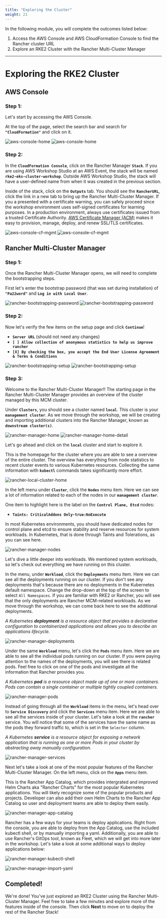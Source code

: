 ```yaml
---
title: "Exploring the Cluster"
weight: 21
---
```


In the following module, you will complete the outcomes listed below:

1. Access the AWS Console and AWS CloudFormation Console to find the Rancher cluster URL
2. Explore an RKE2 Cluster with the Rancher Multi-Cluster Manager

---


# Exploring the RKE2 Cluster

## AWS Console

### Step 1:

Let's start by accessing the AWS Console.

At the top of the page, select the search bar and search for **`"CloudFormation"`** and click on it.

![aws-console-home](/static/images/content/21-aws-home.png)
![aws-console-home](/static/images/content/21-search-cfn.png)

### Step 2:

In the **`CloudFormation Console`**, click on the Rancher Manager **`Stack`**. If you are using AWS Workshop Studio at an AWS Event, the stack will be named **`rke2-eks-cluster-workshop`**. Outside AWS Workshop Studio, the stack will have a user-defined name from when it was created in the previous section.

Inside of the stack, click on the **`Outputs`** tab. You should see the **`RancherURL`**, click the link in a new tab to bring up the Rancher Multi-Cluster Manager. If you a presented with a certificate warning, you can safely proceed since the workshop environment uses self-signed certificates for learning purposes. In a production environment, always use certificates issued from a trusted Certificate Authority. [AWS Certificate Manager (ACM)](https://aws.amazon.com/certificate-manager/) makes it easy to provision, manage, deploy, and renew SSL/TLS certificates.

![aws-console-cf-mgmt](/static/images/content/21-aws-cf-mgmt.png)
![aws-console-cf-mgmt](/static/images/content/21-aws-cf-mgmt-detail.png)


## Rancher Multi-Cluster Manager

### Step 1:

Once the Rancher Multi-Cluster Manager opens, we will need to complete the bootstrapping steps.

First let's enter the bootstrap password (that was set during installation) of **`"Pa22word"`** and **`Log in with Local User`**.

![rancher-bootstrapping-password](/static/images/content/21-rancher-bootstrap-pw.png)
![rancher-bootstrapping-password](/static/images/content/21-rancher-bootstrap-pw-detail.png)

### Step 2:

Now let's verify the few items on the setup page and click **`Continue`**!

* **`Server URL`** (should not need any changes)
* **`[ ] Allow collection of anonymous statistics to help us improve rancher`**
* **`[X] By checking the box, you accept the End User License Agreement & Terms & Conditions`**

![rancher-bootstrapping-setup](/static/images/content/21-rancher-bootstrap-setup.png)
![rancher-bootstrapping-setup](/static/images/content/21-rancher-bootstrap-setup-detail.png)

### Step 3:

Welcome to the Rancher Multi-Cluster Manager!! The starting page in the Rancher Multi-Cluster Manager provides an overview of the cluster managed by this MCM cluster.

Under **`Clusters`**, you should see a cluster named **`local`**. This cluster is your **`management cluster`**. As we move through the workshop, we will be creating and importing additional clusters into the Rancher Manager, known as **`downstream cluster(s)`**.

![rancher-manager-home](/static/images/content/21-rancher-home.png)
![rancher-manager-home-detail](/static/images/content/21-rancher-home-detail.png)

Let's go ahead and click on the **`local`** cluster and start to explore it.

This is the homepage for the cluster where you are able to see a overview of the entire cluster. The overview has everything from node statistics to recent cluster events to various Kubernetes resources. Collecting the same information with **`kubectl`** commands takes significantly more effort.

![rancher-local-cluster-home](/static/images/content/21-rancher-local-home.png)

In the left menu under **`Cluster`**, click the **`Nodes`** menu item. Here we can see a lot of information related to each of the nodes in our **`management cluster`**. 

One item to highlight here is the label on the **`Control Plane, Etcd`** nodes:
* **`Taints: CriticalAddons Only-true:NoExecute`**

In most Kubernetes environments, you should have dedicated nodes for control plane and etcd to ensure stability and reserve resources for system workloads. In Kubernetes, that is done through Taints and Tolerations, as you can see here.

![rancher-manager-nodes](/static/images/content/21-rancher-nodes.png)

Let's dive a little deeper into workloads. We mentioned system workloads, so let's check out everything we have running on this cluster.

In the menu, under **`Workload`**, click the **`Deployments`** menu item. Here we can see all the deployments running on our cluster. If you don't see any deployments that's because there are no deployments in the Kubernetes default namespace. Change the drop-down at the top of the screen to select `All Namespaces`. If you are familiar with RKE2 or Rancher, you will see that the only deployments are Rancher MCM-related workloads. As we move through the workshop, we can come back here to see the additional deployments.

*A Kubernetes **deployment** is a resource object that provides a declarative configuration to containerized applications and allows you to describe an applications lifecycle.*

![rancher-manager-deployments](/static/images/content/21-rancher-deployments.png)

Under the same **`Workload`** menu, let's click the **`Pods`** menu item. Here we are able to see all the individual pods running on our cluster. If you were paying attention to the names of the deployments, you will see there is related pods. Feel free to click on one of the pods and investigate all the information that Rancher provides you.

*A Kubernetes **pod** is a resource object made up of one or more containers. Pods can contain a single container or multiple tightly coupled containers.*

![rancher-manager-pods](/static/images/content/21-rancher-pods.png)

Instead of going through all the **`Workload`** items in the menu, let's head over to **`Service Discovery`** and click the **`Services`** menu item. Here we are able to see all the services inside of your cluster. Let's take a look at the **`rancher`** service. You will notice that some of the services have the same name as the pods they forward traffic to, which is set in the `Selector` column.

*A Kubernetes **service** is a resource object for exposing a network application that is running as one or more Pods in your cluster by abstracting away manually configuration.*

![rancher-manager-services](/static/images/content/21-rancher-services.png)

Next let's take a look at one of the most popular features of the Rancher Multi-Cluster Manager. On the left menu, click on the **`Apps`** menu item. 

This is the Rancher App Catalog, which provides intergrated and improved Helm Charts aka "Rancher Charts" for the most popular Kubernetes applications. You will likely recognize some of the popular products and projects. Developer can also add their own Helm Charts to the Rancher App Catalog so user and deployment teams are able to deploy them easily.

![rancher-manager-app-catalog](/static/images/content/21-rancher-app-catalog.png)

Rancher has a few ways for your teams is deploy applications. Right from the console, you are able to deploy from the App Catalog, use the included kubectl shell, or by manually importing a yaml. Additionally, you are able to use Rancher's GitOps tool, known as Fleet, which we will get into more later in the workshop. Let's take a look at some additional ways to deploy applications below:

![rancher-manager-kubectl-shell](/static/images/content/21-rancher-kubectl-shell.png)

![rancher-manager-import-yaml](/static/images/content/21-rancher-import-yaml.png)


## Completed!

We're done! You've just explored an RKE2 Cluster using the Rancher Multi-Cluster Manager. Feel free to take a few minutes and explore more of the features inside of the console. Then click **Next** to move on to deploy the rest of the Rancher Stack!